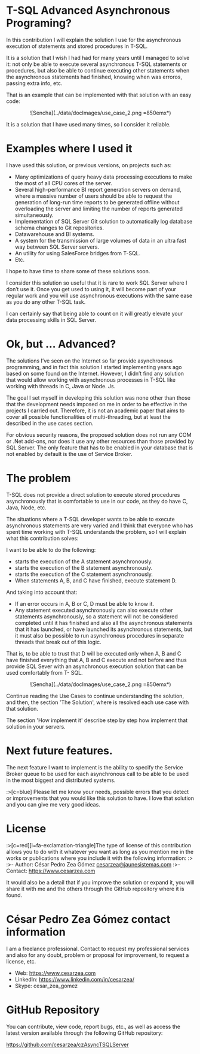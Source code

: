 <div markdown class="margin900">

# T-SQL Advanced Asynchronous Programing?

In this contribution I will explain the solution I use for the asynchronous execution of statements and stored procedures in T-SQL.

It is a solution that I wish I had had for many years until I managed to solve it: not only be able to execute several asynchronous T-SQL statements or procedures, but also be able to continue executing other statements when the asynchronous statements had finished, knowing when was erroros, passing extra info, etc. 

That is an example that can be implemented with that solution with an easy code: 

<center>
![Sencha](../data/docImages/use_case_2.png =850emx*)
</center>

It is a solution that I have used many times, so I consider it reliable.

# Examples where I used it

I have used this solution, or previous versions, on projects such as:

- Many optimizations of query heavy data processing executions to make the most of all CPU cores of the server.
- Several high-performance BI report generation servers on demand, where a massive number of users should be able to request the generation of long-run time reports to be generated offline without overloading the server and limiting the number of reports generated simultaneously.
- Implementation of SQL Server Git solution to automatically log database schema changes to Git repositories.
- Datawarehouse and BI systems.
- A system for the transmission of large volumes of data in an ultra fast way between SQL Server servers.
- An utility for using SalesForce bridges from T-SQL.
- Etc.

I hope to have time to share some of these solutions soon.

I consider this solution so useful that it is rare to work SQL Server where I don’t use it.  Once you get used to using it, it will become part of your regular work and you will use asynchronous executions with the same ease as you do any other T-SQL task.

I can certainly say that being able to count on it will greatly elevate your data processing skills in SQL Server.

# Ok, but ... Advanced?

The solutions I’ve seen on the Internet so far provide asynchronous programming, and in fact this solution I started implementing years ago based on some found on the Internet. However, I didn’t find any solution that would allow working with asynchronous processes in T-SQL like working with threads in C, Java or Node. Js. 

The goal I set myself in developing this solution was none other than those that the development needs imposed on me in order to be effective in the projects I carried out. Therefore, it is not an academic paper that aims to cover all possible functionalities of multi-threading, but at least the described in the use cases section.

For obvious security reasons, the proposed solution does not run any COM or .Net add-ons, nor does it use any other resources than those provided by SQL Server. The only feature that has to be enabled in your database that is not enabled by default is the use of Service Broker.

# The problem

T-SQL does not provide a direct solution to execute stored procedures asynchronously that is comfortable to use in our code, as they do have C, Java, Node, etc.

The situations where a T-SQL developer wants to be able to execute asynchronous statements are very varied and I think that everyone who has spent time working with T-SQL understands the problem, so I will explain what this contribution solves:

I want to be able to do the following:

- starts the execution of the A statement asynchronously.
- starts the execution of the B statement asynchronously.
- starts the execution of the C statement asynchronously.
- When statements A, B, and C have finished, execute statement D.
  
And taking into account that:

- If an error occurs in A, B or C, D must be able to know it.
- Any statement executed asynchronously can also execute other statements asynchronously, so a statement will not be considered completed until it has finished and also all the asynchronous statements that it has launched, or have launched its asynchronous statements, but it must also be possible to run asynchronous procedures in separate threads that break out of this logic.

That is, to be able to trust that D will be executed only when A, B and C have finished everything that A, B and C execute and not before and thus provide SQL Sever with an asynchronous execution solution that can be used comfortably from T- SQL.

<center>
![Sencha](../data/docImages/use_case_2.png =850emx*)
</center>

Continue reading the Use Cases to continue understanding the solution, and then, the section 'The Solution', where is resolved each use case with that solution. 

The section 'How implement it' describe step by step how implement that solution in your servers. 

# Next future features.

The next feature I want to implement is the ability to specify the Service Broker queue to be used for each asynchronous call to be able to be used in the most biggest and distributed systems. 

:>[c=blue] Please let me know your needs, possible errors that you detect or improvements that you would like this solution to have. I love that solution and you can give me very good ideas.

# License

:>[c=red][i=fa-exclamation-triangle]The type of license of this contribution allows you to do with it whatever you want as long as you mention me in the works or publications where you include it with the following information:
:>
:>- Author: César Pedro Zea Gómez <cesarzea@jaunesistemas.com>
:>- Contact: https://www.cesarzea.com

It would also be a detail that if you improve the solution or expand it, you will share it with me and the others through the GitHub repository where it is found.

# César Pedro Zea Gómez contact information

I am a freelance professional. Contact to request my professional services and also for any doubt, problem or proposal for improvement, to request a license, etc.

- Web: <a href="https://www.cesarzea.com" target="_blanc">https://www.cesarzea.com</a>
- LinkedIn: <a href="https://www.linkedin.com/in/cesarzea/" target="_blanc">https://www.linkedin.com/in/cesarzea/</a>
- Skype: cesar\_zea\_gomez

# GitHub Repository

You can contribute, view code, report bugs, etc., as well as access the latest version available through the following GitHub repository:

<a href="https://github.com/cesarzea/czJsDocShowcase" target="_blanc">https://github.com/cesarzea/czAsyncTSQLServer</a>

</div>